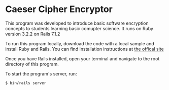 # Caeser Cipher Encryptor

This program was developed to introduce basic software encryption concepts to students
learning basic comupter science. It runs on Ruby version 3.2.2 on Rails 7.1.2

To run this program locally, download the code with a local sample and install Ruby and Rails. 
You can find installation instructions at [the offical site](https://guides.rubyonrails.org/getting_started.html)

Once you have Rails installed, open your terminal and navigate to the root directory of this program.

To start the program's server, run:

```sh
$ bin/rails server
```
